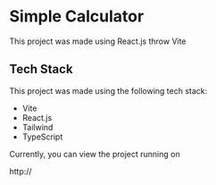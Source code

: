 # Simple Calculator

This project was made using React.js throw Vite

## Tech Stack

This project was made using the following tech stack:
- Vite
- React.js
- Tailwind
- TypeScript

Currently, you can view the project running on 

http://



